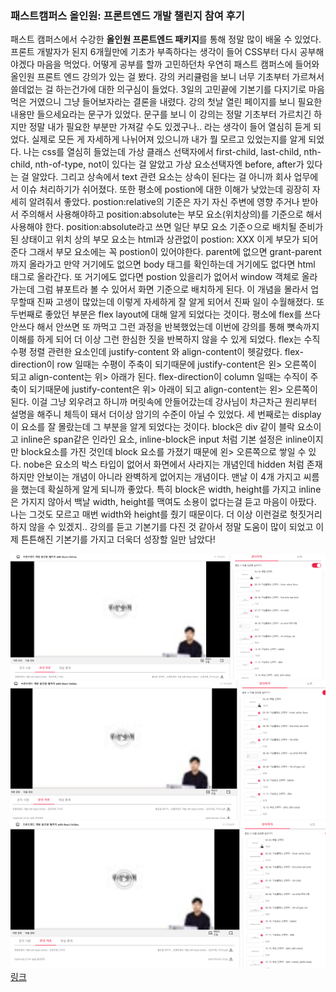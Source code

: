 <!-- @format -->

### 패스트캠퍼스 올인원: 프론트엔드 개발 챌린지 참여 후기

패스트 캠퍼스에서 수강한 **올인원 프론트엔드 패키지**를 통해 정말 많이 배울 수 있었다. 프론트 개발자가 된지 6개월만에 기초가 부족하다는 생각이 들어 CSS부터 다시 공부해야겠다 마음을 먹었다. 어떻게 공부를 할까 고민하던차 우연히 패스트 캠퍼스에 들어와 올인원 프론트 엔드 강의가 있는 걸 봤다. 강의 커리큘럼을 보니 너무 기초부터 가르쳐서 쓸데없는 걸 하는건가에 대한 의구심이 들었다. 3일의 고민끝에 기본기를 다지기로 마음먹은 거였으니 그냥 들어보자라는 결론을 내렸다. 강의 첫날 열린 페이지를 보니 필요한 내용만 들으세요라는 문구가 있었다. 문구를 보니 이 강의는 정말 기초부터 가르치긴 하지만 정말 내가 필요한 부분만 가져갈 수도 있겠구나.. 라는 생각이 들어 열심히 듣게 되었다. 실제로 모든 게 자세하게 나뉘어져 있으니까 내가 뭘 모르고 있었는지를 알게 되었다. 나는 css를 열심히 들었는데 가상 클래스 선택자에서 first-child, last-child, nth-child, nth-of-type, not이 있다는 걸 알았고 가상 요소선택자엔 before, after가 있다는 걸 알았다. 그리고 상속에서 text 관련 요소는 상속이 된다는 걸 아니까 회사 업무에서 이슈 처리하기가 쉬어졌다. 또한 평소에 postion에 대한 이해가 낮았는데 굉장히 자세히 알려줘서 좋았다. postion:relative의 기준은 자기 자신 주변에 영향 주거나 받아서 주의해서 사용해야하고 position:absolute는 부모 요소(위치상의)를 기준으로 해서 사용해야 한다. position:absolute라고 쓰면 일단 부모 요소 기준ㅇ으로 배치될 준비가 된 상태이고 위치 상의 부모 요소는 html과 상관없이 postion: XXX 이게 부모가 되어준다 그래서 부모 요소에는 꼭 postion이 있어야한다. parent에 없으면 grant-parent까지 올라가고 만약 거기에도 없으면 body 태그를 확인하는데 거기에도 없다면 html 태그로 올라간다. 또 거기에도 없다면 postion 있을리가 없어서 window 객체로 올라가는데 그럼 뷰포트라 볼 수 있어서 화면 기준으로 배치하게 된다. 이 개념을 몰라서 업무할때 진짜 고생이 많았는데 이렇게 자세하게 잘 알게 되어서 진짜 일이 수월해졌다. 또 두번째로 좋았던 부분은 flex layout에 대해 알게 되었다는 것이다. 평소에 flex를 쓰다 안쓰다 해서 안쓰면 또 까먹고 그런 과정을 반복했었는데 이번에 강의를 통해 뼛속까지 이해를 하게 되어 더 이상 그런 한심한 짓을 반복하지 않을 수 있게 되었다. flex는 수직 수평 정렬 관련한 요소인데 justify-content 와 align-content이 헷갈렸다. flex-direction이 row 일때는 수평이 주축이 되기때문에 justify-content은 왼> 오른쪽이 되고 align-content는 위> 아래가 된다. flex-direction이 column 일때는 수직이 주축이 되기때문에 justify-content은 위> 아래이 되고 align-content는 왼> 오른쪽이 된다. 이걸 그냥 외우려고 하니까 머릿속에 안들어갔는데 강사님이 차근차근 원리부터 설명을 해주니 체득이 돼서 더이상 암기의 수준이 아닐 수 있었다. 세 번째로는 display이 요소를 잘 몰랐는데 그 부분을 알게 되었다는 것이다. block은 div 같이 블락 요소이고 inline은 span같은 인라인 요소, inline-block은 input 처럼 기본 설정은 inline이지만 block요소를 가진 것인데 block 요소를 가졌기 때문에 왼> 오른쪽으로 쌓일 수 있다. nobe은 요소의 박스 타입이 없어서 화면에서 사라지는 개념인데 hidden 처럼 존재하지만 안보이는 개념이 아니라 완벽하게 없어지는 개념이다. 맨날 이 4개 가지고 씨름을 했는데 확실하게 알게 되니까 좋았다. 특히 block은 width, height를 가지고 inline은 가지지 않아서 백날 width, height를 맥여도 소용이 없다는걸 듣고 마음이 아팠다. 나는 그것도 모르고 매번 width와 height를 줬기 때문이다. 더 이상 이런걸로 헛짓거리 하지 않을 수 있겠지.. 강의를 듣고 기본기를 다진 것 같아서 정말 도움이 많이 되었고 이제 튼튼해진 기본기를 가지고 더욱더 성장할 일만 남았다!

![screenshot](./img/1027_1.PNG)
![screenshot](./img/1027_2.PNG)
![screenshot](./img/1027_3.PNG)
[링크](https://bit.ly/3m0t8GM)
